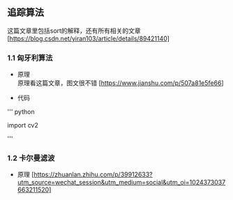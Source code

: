 ## 追踪算法
这篇文章里包括sort的解释，还有所有相关的文章
[https://blog.csdn.net/yiran103/article/details/89421140]

### 1.1 匈牙利算法

- 原理    
原理看这篇文章，图文很不错
[https://www.jianshu.com/p/507a81e5fe66]

- 代码

'''
python

import cv2

'''

### 1.2 卡尔曼滤波

- 原理
[https://zhuanlan.zhihu.com/p/39912633?utm_source=wechat_session&utm_medium=social&utm_oi=1024373037663211520]

